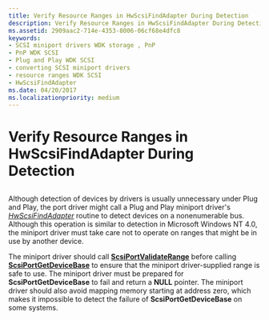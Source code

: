```yaml
---
title: Verify Resource Ranges in HwScsiFindAdapter During Detection
description: Verify Resource Ranges in HwScsiFindAdapter During Detection
ms.assetid: 2909aac2-714e-4353-8006-06cf68e4dfc8
keywords:
- SCSI miniport drivers WDK storage , PnP
- PnP WDK SCSI
- Plug and Play WDK SCSI
- converting SCSI miniport drivers
- resource ranges WDK SCSI
- HwScsiFindAdapter
ms.date: 04/20/2017
ms.localizationpriority: medium
---
```


# Verify Resource Ranges in HwScsiFindAdapter During Detection


## <span id="ddk_verify_resource_ranges_in_hwscsifindadapter_during_detection_kg"></span><span id="DDK_VERIFY_RESOURCE_RANGES_IN_HWSCSIFINDADAPTER_DURING_DETECTION_KG"></span>


Although detection of devices by drivers is usually unnecessary under Plug and Play, the port driver might call a Plug and Play miniport driver's [*HwScsiFindAdapter*](/previous-versions/windows/hardware/drivers/ff557300(v=vs.85)) routine to detect devices on a nonenumerable bus. Although this operation is similar to detection in Microsoft Windows NT 4.0, the miniport driver must take care not to operate on ranges that might be in use by another device.

The miniport driver should call [**ScsiPortValidateRange**](/windows-hardware/drivers/ddi/srb/nf-srb-scsiportvalidaterange) before calling [**ScsiPortGetDeviceBase**](/windows-hardware/drivers/ddi/srb/nf-srb-scsiportgetdevicebase) to ensure that the miniport driver-supplied range is safe to use. The miniport driver must be prepared for **ScsiPortGetDeviceBase** to fail and return a **NULL** pointer. The miniport driver should also avoid mapping memory starting at address zero, which makes it impossible to detect the failure of **ScsiPortGetDeviceBase** on some systems.

 

